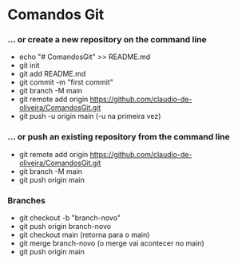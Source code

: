# Comandos Git

### … or create a new repository on the command line

- echo "# ComandosGit" >> README.md
- git init
- git add README.md
- git commit -m "first commit"
- git branch -M main
- git remote add origin https://github.com/claudio-de-oliveira/ComandosGit.git
- git push -u origin main (-u na primeira vez)

### … or push an existing repository from the command line

- git remote add origin https://github.com/claudio-de-oliveira/ComandosGit.git
- git branch -M main
- git push origin main

### Branches

- git checkout -b "branch-novo"
- git push origin branch-novo
- git checkout main (retorna para o main)
- git merge branch-novo (o merge vai acontecer no main)
- git push origin main
